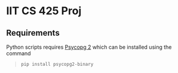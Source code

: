 
# IIT CS 425 Proj

## Requirements

Python scripts requires [Psycopg 2](https://www.psycopg.org/) which can be installed using the command

>`pip install psycopg2-binary`